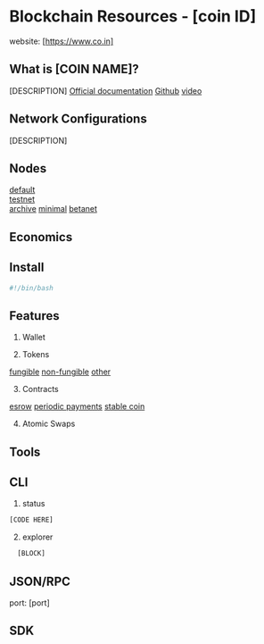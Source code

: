 Blockchain Resources - [coin ID]
================================

website: [https://www.co.in]

What is [COIN NAME]?
--------------------

[DESCRIPTION]
[Official documentation]()
[Github]()
[video]()

Network Configurations
----------------------
[DESCRIPTION]

Nodes
-----
[default](configs/default.toml)  
[testnet](configs/testnet.toml)  
[archive](configs/archive.toml)
[minimal](configs/minimal.toml)
[betanet](configs/betanet.toml)

Economics
---------

Install
-------

```bash
#!/bin/bash

```

Features
--------

1. Wallet

2. Tokens

[fungible](features/fungible.json)
[non-fungible](features/non-fungible.json)
[other]()

3. Contracts

[esrow](features/escrow.sld)
[periodic payments](features/periodic_payments.sld)
[stable coin](features/stable_coin.sld)

4. Atomic Swaps


Tools
-----

CLI
---

1. status  

```bash
[CODE HERE]
```

2. explorer
```python
  [BLOCK]
```


JSON/RPC
--------
port: [port]


SDK
---


